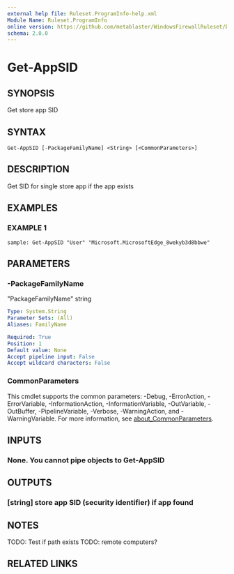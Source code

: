 ```yaml
---
external help file: Ruleset.ProgramInfo-help.xml
Module Name: Ruleset.ProgramInfo
online version: https://github.com/metablaster/WindowsFirewallRuleset/blob/master/Modules/Ruleset.ProgramInfo/Help/en-US/Get-AppSID.md
schema: 2.0.0
---
```


# Get-AppSID

## SYNOPSIS

Get store app SID

## SYNTAX

```none
Get-AppSID [-PackageFamilyName] <String> [<CommonParameters>]
```

## DESCRIPTION

Get SID for single store app if the app exists

## EXAMPLES

### EXAMPLE 1

```none
sample: Get-AppSID "User" "Microsoft.MicrosoftEdge_8wekyb3d8bbwe"
```

## PARAMETERS

### -PackageFamilyName

"PackageFamilyName" string

```yaml
Type: System.String
Parameter Sets: (All)
Aliases: FamilyName

Required: True
Position: 1
Default value: None
Accept pipeline input: False
Accept wildcard characters: False
```

### CommonParameters

This cmdlet supports the common parameters: -Debug, -ErrorAction, -ErrorVariable, -InformationAction, -InformationVariable, -OutVariable, -OutBuffer, -PipelineVariable, -Verbose, -WarningAction, and -WarningVariable. For more information, see [about_CommonParameters](http://go.microsoft.com/fwlink/?LinkID=113216).

## INPUTS

### None. You cannot pipe objects to Get-AppSID

## OUTPUTS

### [string] store app SID (security identifier) if app found

## NOTES

TODO: Test if path exists
TODO: remote computers?

## RELATED LINKS
